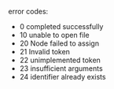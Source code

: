 error codes:
<ul>
<li>0 completed successfully</li>
<li>10 unable to open file</li>
<li>20 Node failed to assign</li>
<li>21 Invalid token</li>
<li>22 unimplemented token</li>
<li>23 insufficient arguments</li>
<li>24 identifier already exists</li>
</ul>